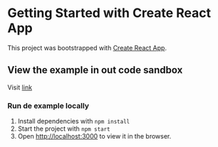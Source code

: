 # Getting Started with Create React App

This project was bootstrapped with [Create React App](https://github.com/facebook/create-react-app).

## View the example in out code sandbox

Visit [link]()

### Run de example locally

1. Install dependencies with `npm install`
2. Start the project with `npm start`
3. Open [http://localhost:3000](http://localhost:3000) to view it in the browser.
